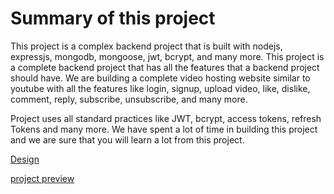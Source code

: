 
#  Summary of this project

This project is a complex backend project that is built with nodejs, expressjs, mongodb, mongoose, jwt, bcrypt, and many more. This project is a complete backend project that has all the features that a backend project should have. We are building a complete video hosting website similar to youtube with all the features like login, signup, upload video, like, dislike, comment, reply, subscribe, unsubscribe, and many more.

Project uses all standard practices like JWT, bcrypt, access tokens, refresh Tokens and many more. We have spent a lot of time in building this project and we are sure that you will learn a lot from this project.

[Design](https://app.eraser.io/workspace/YtPqZ1VogxGy1jzIDkzj)

[project preview](https://drive.google.com/file/d/1RHQNdynhttoNyU4LePfhwGDnlZqxEmlE/view?usp=sharing)
